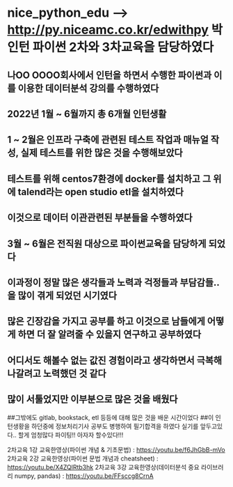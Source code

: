 # nice_python_edu  --> http://py.niceamc.co.kr/edwithpy 박인턴 파이썬 2차와 3차교육을 담당하였다
## 나OO OOOO회사에서 인턴을 하면서 수행한 파이썬과 이를 이용한 데이터분석 강의를 수행하였다
## 2022년 1월 ~ 6월까지 총 6개월 인턴생활
## 1 ~ 2월은 인프라 구축에 관련된 테스트 작업과 매뉴얼 작성, 실제 테스트를 위한 많은 것을 수행해보았다
## 테스트를 위해 centos7환경에 docker를 설치하고 그 위에 talend라는 open studio etl을 설치하였다
## 이것으로 데이터 이관관련된 부분들을 수행하였다
## 3월 ~ 6월은 전직원 대상으로 파이썬교육을 담당하게 되었다
## 이과정이 정말 많은 생각들과 노력과 걱정들과 부담감들.. 을 많이 겪게 되었던 시기였다
## 많은 긴장감을 가지고 공부를 하고 이것으로 남들에게 어떻게 하면 더 잘 알려줄 수 있을지 연구하고 공부하였다
## 어디서도 해볼수 없는 값진 경험이라고 생각하면서 극복해나갈려고 노력했던 것 같다
## 많이 서툴었지만 이부분으로 많은 것을 배웠다
##그밖에도 gitlab, bookstack, etl 등등에 대해 많은 것을 배운 시간이었다
##이 인턴생황을 하던중에 정보처리기사 공부도 병행하여 필기합격을 하였다 실기를 앞두고있다.. 할게 엄청많다 파이팅!! 아자자 할수있다!!! 



2차교육 1강 교육한영상(파이썬 개념 & 기초문법) : https://youtu.be/f6JhGbB-mVo 
2차교육 2강 교육한영상(파이썬 문법 개념과 cheatsheet) : https://youtu.be/X4ZQlRtb3hk
2차교육 3강 교육한영상(데이터분석 중요 라이브러리 numpy, pandas) : https://youtu.be/FFsccg8CrnA

